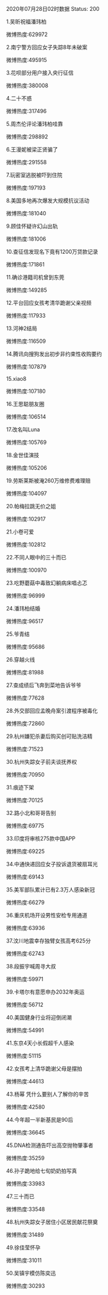 2020年07月28日02时数据
Status: 200

1.吴昕祝福潘玮柏

微博热度:629972

2.南宁警方回应女子失踪8年未破案

微博热度:495915

3.花呗部分用户接入央行征信

微博热度:380008

4.二十不惑

微博热度:317496

5.周杰伦评论潘玮柏哇靠

微博热度:298892

6.王漫妮被梁正贤骗了

微博热度:291558

7.玩密室逃脱被吓到住院

微博热度:197193

8.美国多地再次爆发大规模抗议活动

微博热度:181040

9.顾佳怀疑许幻山出轨

微博热度:181006

10.查征信发现名下竟有1200万贷款记录

微博热度:171861

11.确诊港籍司机曾到东莞

微博热度:149285

12.平台回应女孩考清华跪谢父亲视频

微博热度:117933

13.河神2结局

微博热度:116509

14.腾讯向搜狗发出初步非约束性收购要约

微博热度:107879

15.xiao8

微博热度:107180

16.王思聪朋友圈

微博热度:106514

17.改名叫Luna

微博热度:105769

18.金世佳演技

微博热度:105206

19.劳斯莱斯被淹260万维修费难理赔

微博热度:104097

20.帕梅拉跳无价之姐

微博热度:102917

21.小卷可爱

微博热度:102812

22.不同人眼中的三十而已

微博热度:100970

23.吃野蘑菇中毒致幻躺病床唱忐忑

微博热度:96999

24.潘玮柏结婚

微博热度:96517

25.爷青结

微博热度:95686

26.穿越火线

微博热度:81988

27.查成绩后飞奔到菜地告诉爷爷

微博热度:77628

28.外交部回应孟晚舟案引渡程序被毒化

微博热度:72860

29.杭州嫌犯杀妻后购买创可贴洗洁精

微博热度:71523

30.杭州失踪女子前夫谈抚养权

微博热度:70950

31.痕迹下架

微博热度:70125

32.路小北和哥哥告别

微博热度:69775

33.印度将审核275款中国APP

微博热度:69225

34.中通快递回应女子投诉退货被扇耳光

微博热度:69143

35.美军部队累计已有2.3万人感染新冠

微博热度:66279

36.重庆机场开设男性安检专用通道

微博热度:63936

37.汶川地震幸存独臂女孩高考625分

微博热度:62743

38.段振宇喊周寻大叔

微博热度:59971

39.卡塔尔有意愿申办2032年奥运

微博热度:56712

40.美国健身行业将迎倒闭潮

微博热度:54991

41.东京4天小长假超千人感染

微博热度:51115

42.女孩考上清华跪谢父母是摆拍

微博热度:44613

43.杨幂 凭什么要别人了解你的辛苦

微博热度:42580

44.今年超一半新基民是90后

微博热度:36645

45.DNA检测通告吓出高空抛物肇事者

微博热度:35259

46.孙子跪地给七旬奶奶拍写真

微博热度:33983

47.三十而已

微博热度:33548

48.杭州失踪女子居住小区居民献花祭奠

微博热度:31489

49.徐佳莹怀孕

微博热度:31011

50.吴镇宇模仿陈奕迅

微博热度:30293

